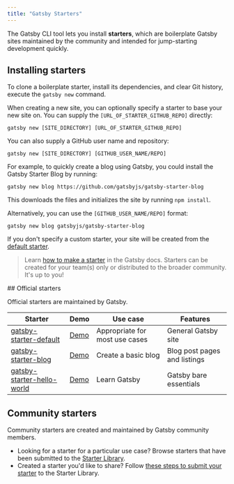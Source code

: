 ```yaml
---
title: "Gatsby Starters"
---
```


The Gatsby CLI tool lets you install **starters**, which are boilerplate Gatsby sites maintained by the community and intended for jump-starting development quickly.

## Installing starters

To clone a boilerplate starter, install its dependencies, and clear Git history, execute the `gatsby new` command.

When creating a new site, you can optionally specify a starter to base your new site on. You can supply the `[URL_OF_STARTER_GITHUB_REPO]` directly:

```shell
gatsby new [SITE_DIRECTORY] [URL_OF_STARTER_GITHUB_REPO]
```

You can also supply a GitHub user name and repository:

```shell
gatsby new [SITE_DIRECTORY] [GITHUB_USER_NAME/REPO]
```

For example, to quickly create a blog using Gatsby, you could install the Gatsby Starter Blog by running:

```shell
gatsby new blog https://github.com/gatsbyjs/gatsby-starter-blog
```

This downloads the files and initializes the site by running `npm install`.

Alternatively, you can use the `[GITHUB_USER_NAME/REPO]` format:

```shell
gatsby new blog gatsbyjs/gatsby-starter-blog
```

If you don't specify a custom starter, your site will be created from the [default starter](https://github.com/gatsbyjs/gatsby-starter-default).

> Learn [how to make a starter](/docs/creating-a-starter/) in the Gatsby docs. Starters can be created for your team(s) only or distributed to the broader community. It's up to you!

## Official starters

Official starters are maintained by Gatsby.

| Starter                                                                              | Demo                                                         | Use case                       | Features                     |
| ------------------------------------------------------------------------------------ | ------------------------------------------------------------ | ------------------------------ | ---------------------------- |
| [gatsby-starter-default](https://github.com/gatsbyjs/gatsby-starter-default)         | [Demo](https://gatsby-starter-default-demo.netlify.com/)     | Appropriate for most use cases | General Gatsby site          |
| [gatsby-starter-blog](https://github.com/gatsbyjs/gatsby-starter-blog)               | [Demo](https://gatsby-starter-blog-demo.netlify.com/)        | Create a basic blog            | Blog post pages and listings |
| [gatsby-starter-hello-world](https://github.com/gatsbyjs/gatsby-starter-hello-world) | [Demo](https://gatsby-starter-hello-world-demo.netlify.com/) | Learn Gatsby                   | Gatsby bare essentials       |

## Community starters

Community starters are created and maintained by Gatsby community members.

- Looking for a starter for a particular use case? Browse starters that have been submitted to the [Starter Library](/starters/).
- Created a starter you'd like to share? Follow [these steps to submit your starter](/contributing/submit-to-starter-library/) to the Starter Library.
